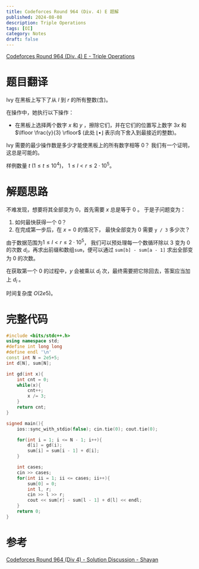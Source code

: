```yaml
---
title: Codeforces Round 964 (Div. 4) E 题解
published: 2024-08-08
description: Triple Operations
tags: [OI]
category: Notes
draft: false
---
```


[Codeforces Round 964 (Div. 4) E - Triple Operations](https://codeforces.com/contest/1999/problem/E)

# 题目翻译

Ivy 在黑板上写下了从 $l$ 到 $r$ 的所有整数(含)。

在操作中，她执行以下操作：

- 在黑板上选择两个数字 $x$ 和 $y$ ，擦除它们，并在它们的位置写上数字 $3x$ 和 $\lfloor \frac{y}{3} \rfloor$ (此处 $\lfloor \bullet \rfloor$ 表示向下舍入到最接近的整数)。

Ivy 需要的最少操作数是多少才能使黑板上的所有数字相等 $0$？ 我们有一个证明，这总是可能的。

样例数量 $t$ ($1 \leq t \leq 10^4$)， $1 \leq l < r \leq 2 \cdot 10^5$。

# 解题思路

不难发现，想要将其全部变为 0，首先需要 $x$ 总是等于 $0$ 。 于是子问题变为：

1. 如何最快获得一个 $0$？
2. 在完成第一步后，在 $x = 0$ 的情况下， 最快全部变为 0 需要 `y / 3` 多少次？

由于数据范围为$1 \leq l < r \leq 2 \cdot 10^5$， 我们可以预处理每一个数循环除以 $3$ 变为 $0$ 的次数 $d_i$，再求出前缀和数组`sum`，便可以通过 `sum[b] - sum[a - 1]` 求出全部变为 0 的次数。

在获取第一个 $0$ 的过程中，$y$ 会被乘以 $d_l$ 次，最终需要把它除回去，答案应当加上 $d_l$ 。

时间复杂度 $O(2e5)$。

# 完整代码
```cpp
#include <bits/stdc++.h>
using namespace std;
#define int long long
#define endl '\n'
const int N = 2e5+5;
int d[N], sum[N];

int gd(int x){
    int cnt = 0;
    while(x){
        cnt++;
        x /= 3;
    }
    return cnt;
}

signed main(){
    ios::sync_with_stdio(false); cin.tie(0); cout.tie(0);

    for(int i = 1; i <= N - 1; i++){
        d[i] = gd(i);
        sum[i] = sum[i - 1] + d[i];
    }

    int cases;
    cin >> cases;
    for(int ii = 1; ii <= cases; ii++){
        sum[0] = 0;
        int l, r;
        cin >> l >> r;
        cout << sum[r] - sum[l - 1] + d[l] << endl;
    }
    return 0;
}
```
# 参考
[Codeforces Round 964 (Div 4) - Solution Discussion - Shayan](https://www.youtube.com/watch?v=51N63T9j7-Y&t=3125s)